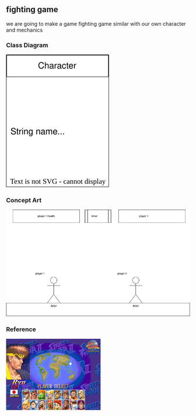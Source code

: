 ## fighting game
we are going to make a game fighting game similar with our own character and mechanics

### Class Diagram
![diagram](fightgame.drawio.svg)


### Concept Art
![conceptart](https://github.com/banananabusiness/project/blob/main/Images/conceptart.png)

### Reference
![fightinggame](https://github.com/banananabusiness/project/blob/main/Images/fightinggame.png)
